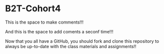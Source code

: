 # B2T-Cohort4


This is the space to make comments!!!


And this is the space to add coments a seconf time!!!

Now that you all have a GitHub, you should fork and clone this repository to always be up-to-date with the class materials and assignments!!
